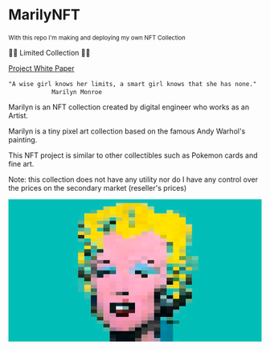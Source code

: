 # MarilyNFT
<small>With this repo I'm making and deploying my own NFT Collection</small>

👩‍🎤 Limited Collection 👩‍🎤

[Project White Paper](https://www.canva.com/design/DAFHsj5CCj0/Qbv2soFjhUL2sYueWlcJ-g/view?utm_content=DAFHsj5CCj0&utm_campaign=designshare&utm_medium=link&utm_source=publishsharelink#1)

```
"A wise girl knows her limits, a smart girl knows that she has none."
            Marilyn Monroe
```
Marilyn is an NFT collection created by digital engineer who works as an Artist.

Marilyn is a tiny pixel art collection based on the famous Andy Warhol's painting.

This NFT project is similar to other collectibles such as Pokemon cards and fine art.

Note: this collection does not have any utility nor do I have any control over the prices on the secondary market (reseller's prices)

![img.png](img.png)